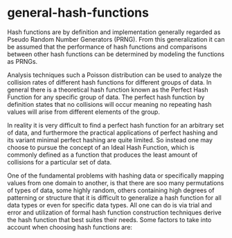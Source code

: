 # general-hash-functions
Hash functions are by definition and implementation generally regarded as Pseudo Random Number Generators (PRNG). From this generalization it can be assumed that the performance of hash functions and comparisons between other hash functions can be determined by modeling the functions as PRNGs. 

 Analysis techniques such a Poisson distribution can be used to analyze the collision rates of different hash functions for different groups of data. In general there is a theoretical hash function known as the Perfect Hash Function for any specific group of data. The perfect hash function by definition states that no collisions will occur meaning no repeating hash values will arise from different elements of the group.

In reality it is very difficult to find a perfect hash function for an arbitrary set of data, and furthermore the practical applications of perfect hashing and its variant minimal perfect hashing are quite limited. So instead one may choose to pursue the concept of an Ideal Hash Function, which is commonly defined as a function that produces the least amount of collisions for a particular set of data.

One of the fundamental problems with hashing data or specifically mapping values from one domain to another, is that there are soo many permutations of types of data, some highly random, others containing high degrees of patterning or structure that it is difficult to generalize a hash function for all data types or even for specific data types. All one can do is via trial and error and utilization of formal hash function construction techniques derive the hash function that best suites their needs. Some factors to take into account when choosing hash functions are: 

